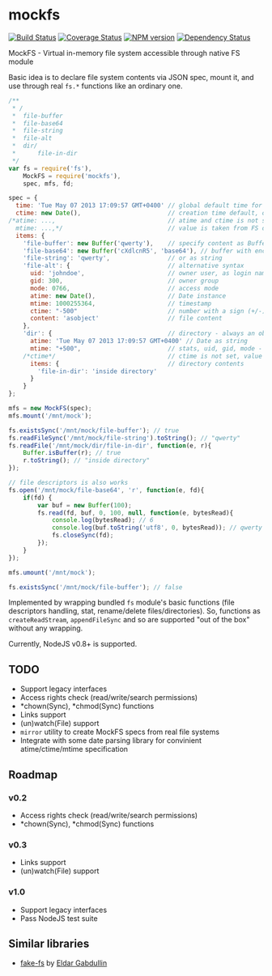 mockfs
======

[![Build Status](https://travis-ci.org/Olegas/node-mockfs.svg?branch=master)](https://travis-ci.org/Olegas/node-mockfs)
[![Coverage Status](https://coveralls.io/repos/Olegas/mockfs/badge.png?branch=master)](https://coveralls.io/r/Olegas/mockfs)
[![NPM version](https://badge.fury.io/js/mockfs.png)](http://badge.fury.io/js/mockfs)
[![Dependency Status](https://gemnasium.com/Olegas/mockfs.png)](https://gemnasium.com/Olegas/mockfs)


MockFS - Virtual in-memory file system accessible through native FS module

Basic idea is to declare file system contents via JSON spec, mount it, and use through real `fs.*` functions like an ordinary one.

```javascript
/**
 * /
 *  file-buffer
 *  file-base64
 *  file-string
 *  file-alt
 *  dir/
 *      file-in-dir
 */
var fs = require('fs'),
    MockFS = require('mockfs'),
    spec, mfs, fd;

spec = {
  time: 'Tue May 07 2013 17:09:57 GMT+0400' // global default time for any FS item, optional
  ctime: new Date(),                        // creation time default, optional
/*atime: ...,                               // atime and ctime is not set
  mtime: ...,*/                             // value is taken from FS defaults (time)
  items: {
    'file-buffer': new Buffer('qwerty'),    // specify content as Buffer
    'file-base64': new Buffer('cXdlcnR5', 'base64'), // buffer with encoding
    'file-string': 'qwerty',                // or as string
    'file-alt': {                           // alternative syntax
      uid: 'johndoe',                       // owner user, as login name or id
      gid: 300,                             // owner group
      mode: 0766,                           // access mode
      atime: new Date(),                    // Date instance
      mtime: 1000255364,                    // timestamp
      ctime: "-500"                         // number with a sign (+/-) - delta from fs default value
      content: 'asobject'                   // file content
    },
    'dir': {                                // directory - always an object with items property (which is object too)
      atime: 'Tue May 07 2013 17:09:57 GMT+0400' // Date as string
      mtime: "+500",                        // stats, uid, gid, mode - on directories too
    /*ctime*/                               // ctime is not set, value taken from FS defaults  
      items: {                              // directory contents
        'file-in-dir': 'inside directory'             
      }
    }
};

mfs = new MockFS(spec);
mfs.mount('/mnt/mock');

fs.existsSync('/mnt/mock/file-buffer'); // true
fs.readFileSync('/mnt/mock/file-string').toString(); // "qwerty"
fs.readFile('/mnt/mock/dir/file-in-dir', function(e, r){
    Buffer.isBuffer(r); // true
    r.toString(); // "inside directory"
});

// file descriptors is also works
fs.open('/mnt/mock/file-base64', 'r', function(e, fd){
    if(fd) {
        var buf = new Buffer(100);
        fs.read(fd, buf, 0, 100, null, function(e, bytesRead){
            console.log(bytesRead); // 6
            console.log(buf.toString('utf8', 0, bytesRead)); // qwerty
            fs.closeSync(fd);
        });    
    }
});

mfs.umount('/mnt/mock');

fs.existsSync('/mnt/mock/file-buffer'); // false
```

Implemented by wrapping bundled `fs` module's basic functions (file descriptors handling, stat, rename/delete files/directories).
So, functions as `createReadStream`, `appendFileSync` and so are supported "out of the box" without any wrapping.

Currently, NodeJS v0.8+ is supported.

TODO
-----------------

 - Support legacy interfaces
 - Access rights check (read/write/search permissions)
 - *chown(Sync), *chmod(Sync) functions
 - Links support
 - (un)watch(File) support
 - `mirror` utility to create MockFS specs from real file systems
 - Integrate with some date parsing library for convinient atime/ctime/mtime specification

Roadmap
-------

### v0.2

 - Access rights check (read/write/search permissions)
 - *chown(Sync), *chmod(Sync) functions

### v0.3

 - Links support
 - (un)watch(File) support

### v1.0

 - Support legacy interfaces
 - Pass NodeJS test suite


Similar libraries
------------------
 - [fake-fs](https://github.com/eldargab/node-fake-fs) by [Eldar Gabdullin](https://github.com/eldargab)


